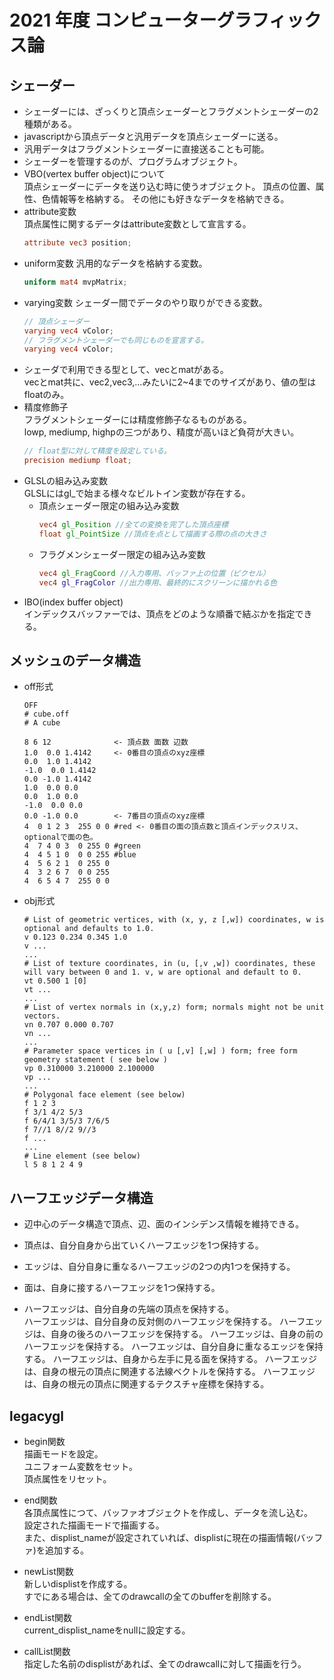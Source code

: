 # 2021 年度 コンピューターグラフィックス論

## シェーダー
- シェーダーには、ざっくりと頂点シェーダーとフラグメントシェーダーの2種類がある。
- javascriptから頂点データと汎用データを頂点シェーダーに送る。
- 汎用データはフラグメントシェーダーに直接送ることも可能。
- シェーダーを管理するのが、プログラムオブジェクト。
- VBO(vertex buffer object)について  
頂点シェーダーにデータを送り込む時に使うオブジェクト。
頂点の位置、属性、色情報等を格納する。
その他にも好きなデータを格納できる。
- attribute変数  
頂点属性に関するデータはattribute変数として宣言する。  
  ```GLSL
  attribute vec3 position;
  ```
- uniform変数
汎用的なデータを格納する変数。
  ```GLSL
  uniform mat4 mvpMatrix;
  ```
- varying変数
シェーダー間でデータのやり取りができる変数。
  ```GLSL
  // 頂点シェーダー
  varying vec4 vColor;
  // フラグメントシェーダーでも同じものを宣言する。
  varying vec4 vColor;
  ```
- シェーダで利用できる型として、vecとmatがある。  
vecとmat共に、vec2,vec3,...みたいに2~4までのサイズがあり、値の型はfloatのみ。
- 精度修飾子  
フラグメントシェーダーには精度修飾子なるものがある。  
lowp, mediump, highpの三つがあり、精度が高いほど負荷が大きい。
  ```GLSL
  // float型に対して精度を設定している。
  precision mediump float;
  ```
- GLSLの組み込み変数  
GLSLにはgl_で始まる様々なビルトイン変数が存在する。  
  - 頂点シェーダー限定の組み込み変数
    ```GLSL
    vec4 gl_Position //全ての変換を完了した頂点座標
    float gl_PointSize //頂点を点として描画する際の点の大きさ
    ```
  - フラグメンシェーダー限定の組み込み変数
    ```GLSL
    vec4 gl_FragCoord //入力専用、バッファ上の位置（ピクセル）
    vec4 gl_FragColor //出力専用、最終的にスクリーンに描かれる色
    ```
- IBO(index buffer object)  
インデックスバッファーでは、頂点をどのような順番で結ぶかを指定できる。

## メッシュのデータ構造

- off形式

  ```off
  OFF
  # cube.off
  # A cube
  
  8 6 12              <- 頂点数 面数 辺数
  1.0  0.0 1.4142     <- 0番目の頂点のxyz座標
  0.0  1.0 1.4142
  -1.0  0.0 1.4142
  0.0 -1.0 1.4142
  1.0  0.0 0.0
  0.0  1.0 0.0
  -1.0  0.0 0.0
  0.0 -1.0 0.0        <- 7番目の頂点のxyz座標
  4  0 1 2 3  255 0 0 #red <- 0番目の面の頂点数と頂点インデックスリス、optionalで面の色。
  4  7 4 0 3  0 255 0 #green
  4  4 5 1 0  0 0 255 #blue
  4  5 6 2 1  0 255 0 
  4  3 2 6 7  0 0 255
  4  6 5 4 7  255 0 0
  ```

- obj形式

  ```obj
  # List of geometric vertices, with (x, y, z [,w]) coordinates, w is optional and defaults to 1.0.
  v 0.123 0.234 0.345 1.0
  v ...
  ...
  # List of texture coordinates, in (u, [,v ,w]) coordinates, these will vary between 0 and 1. v, w are optional and default to 0.
  vt 0.500 1 [0]
  vt ...
  ...
  # List of vertex normals in (x,y,z) form; normals might not be unit vectors.
  vn 0.707 0.000 0.707
  vn ...
  ...
  # Parameter space vertices in ( u [,v] [,w] ) form; free form geometry statement ( see below )
  vp 0.310000 3.210000 2.100000
  vp ...
  ...
  # Polygonal face element (see below)
  f 1 2 3
  f 3/1 4/2 5/3
  f 6/4/1 3/5/3 7/6/5
  f 7//1 8//2 9//3
  f ...
  ...
  # Line element (see below)
  l 5 8 1 2 4 9
  ```

## ハーフエッジデータ構造

- 辺中心のデータ構造で頂点、辺、面のインシデンス情報を維持できる。

- 頂点は、自分自身から出ていくハーフエッジを1つ保持する。
- エッジは、自分自身に重なるハーフエッジの2つの内1つを保持する。
- 面は、自身に接するハーフエッジを1つ保持する。
- ハーフエッジは、自分自身の先端の頂点を保持する。  
  ハーフエッジは、自分自身の反対側のハーフエッジを保持する。
  ハーフエッジは、自身の後ろのハーフエッジを保持する。
  ハーフエッジは、自身の前のハーフエッジを保持する。
  ハーフエッジは、自分自身に重なるエッジを保持する。
  ハーフエッジは、自身から左手に見る面を保持する。
  ハーフエッジは、自身の根元の頂点に関連する法線ベクトルを保持する。
  ハーフエッジは、自身の根元の頂点に関連するテクスチャ座標を保持する。

## legacygl

- begin関数  
  描画モードを設定。  
  ユニフォーム変数をセット。  
  頂点属性をリセット。  

- end関数  
  各頂点属性につて、バッファオブジェクトを作成し、データを流し込む。  
  設定された描画モードで描画する。  
  また、displist_nameが設定されていれば、displistに現在の描画情報(バッファ)を追加する。

- newList関数  
  新しいdisplistを作成する。  
  すでにある場合は、全てのdrawcallの全てのbufferを削除する。

- endList関数  
  current_displist_nameをnullに設定する。

- callList関数  
  指定した名前のdisplistがあれば、全てのdrawcallに対して描画を行う。

